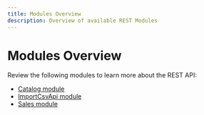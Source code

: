 ```yaml
---
title: Modules Overview
description: Overview of available REST Modules
---
```


# Modules Overview

Review the following modules to learn more about the REST API:

- [Catalog module](./catalog/)
- [ImportCsvApi module](./import/)
- [Sales module](./sales/)
